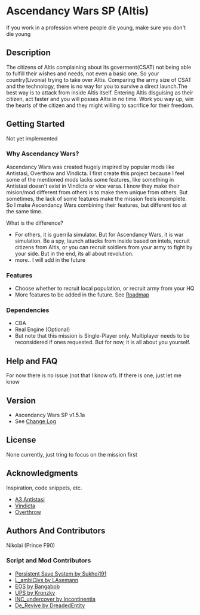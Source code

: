 # Ascendancy Wars SP (Altis)

If you work in a profession where people die young, make sure you don't die young

## Description

The citizens of Altis complaining about its goverment(CSAT) not being able to fulfill their wishes and needs, not even a basic one.
So your country(Livonia) trying to take over Altis. Comparing the army size of CSAT and the technology, there is no way for you to survive a direct launch.The best way is to attack from inside Altis itself.
Entering Altis disguising as their citizen, act faster and you will posses Altis in no time. Work you way up, win the hearts of the citizen and they might willing to sacrifice for their freedom.

## Getting Started

Not yet implemented

### Why Ascendancy Wars?

Ascendancy Wars was created hugely inspired by popular mods like Antistasi, Overthow and Vindicta.
I first create this project because I feel some of the mentioned mods lacks some features, like something in Antistasi doesn't exist in Vindicta or vice versa.
I know they make their mision/mod different from others is to make them unique from others. But sometimes, the lack of some features make the mission feels incomplete.
So I make Ascendancy Wars combining their features, but different too at the same time.

What is the difference?
* For others, it is guerrila simulator. But for Ascendancy Wars, it is war simulation.
  Be a spy, launch attacks from inside based on intels, recruit citizens from Altis, or you can recruit soldiers from your army to fight by your side.
  But in the end, its all about revolution.
* more.. I will add in the future

### Features
* Choose whether to recruit local population, or recruit army from your HQ
* More features to be added in the future. See [Roadmap](https://github.com/NikolaiF90/Ascendancy_Wars_SP.Altis/blob/Alpha/ROADMAP.md)

### Dependencies

* CBA
* Real Engine (Optional)
* But note that this mission is Single-Player only. Multiplayer needs to be reconsidered if ones requested. But for now, it is all about you yourself.

## Help and FAQ

For now there is no issue (not that I know of). If there is one, just let me know

## Version
* Ascendancy Wars SP v1.5.1a
* See [Change Log](https://github.com/NikolaiF90/Ascendancy_Wars_SP.Altis/blob/Alpha/CHANGELOG.md)

## License

None currently, just tring to focus on the mission first

## Acknowledgments

Inspiration, code snippets, etc.
* [A3 Antistasi](https://github.com/official-antistasi-community)
* [Vindicta](https://github.com/Sparker95/Vindicta)
* [Overthrow](https://github.com/ArmaOverthrow/Overthrow)

## Authors And Contributors
Nikolai (Prince F90)

### Script and Mod Contributors

* [Persistent Save System by Sukhoi191](https://gitlab.com/sukhoi191_a3/arma-3-persistent-save-system)
* [L_ambiCivs by LAxemann](https://github.com/LAxemann/L_ambiCivs)
* [EOS by Bangabob](https://forums.bohemia.net/forums/topic/144150-enemy-occupation-system-eos/)
* [UPS by Kronzky](https://www.kronzky.info/ups)
* [INC_undercover by Incontinentia](https://github.com/1ncontinentia/Incon-Undercover)
* [De_Revive by DreadedEntity](https://github.com/DreadedEntity/DE_Revive)